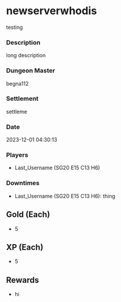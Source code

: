 # newserverwhodis
testing
### Description
long description
### Dungeon Master
begna112
### Settlement
settleme
### Date
2023-12-01 04:30:13
### Players
* Last_Username (SG20 E15 C13 H6)
### Downtimes
* Last_Username (SG20 E15 C13 H6): thing
## Gold (Each)
* 5
## XP (Each)
* 5
## Rewards
* hi